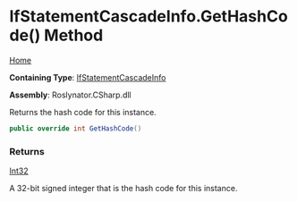 # IfStatementCascadeInfo\.GetHashCode\(\) Method

[Home](../../../../README.md)

**Containing Type**: [IfStatementCascadeInfo](../README.md)

**Assembly**: Roslynator\.CSharp\.dll

  
Returns the hash code for this instance\.

```csharp
public override int GetHashCode()
```

### Returns

[Int32](https://docs.microsoft.com/en-us/dotnet/api/system.int32)

A 32\-bit signed integer that is the hash code for this instance\.